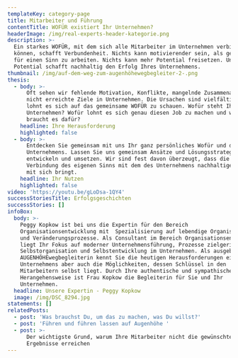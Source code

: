 ```yaml
---
templateKey: category-page
title: Mitarbeiter und Führung
contentTitle: WOFÜR existiert Ihr Unternehmen?
headerImage: /img/real-experts-header-kategorie.png
description: >-
  Ein starkes WOFÜR, mit dem sich alle Mitarbeiter im Unternehmen verbinden
  können, schafft Verbundenheit. Nichts kann motivierender sein, als gemeinsam
  für einen Sinn zu arbeiten. Nichts kann mehr Potential freisetzen. Und dieses
  Potential schafft nachhaltig den Erfolg Ihres Unternehmens.
thumbnail: /img/auf-dem-weg-zum-augenhöhewegbegleiter-2-.png
thesis:
  - body: >-
      Oft sehen wir fehlende Motivation, Konflikte, mangelnde Zusammenarbeit und
      nicht erreichte Ziele in Unternehmen. Die Ursachen sind vielfältig. Dabei
      lohnt es sich auf das gemeinsame WOFÜR zu schauen. Wofür steht Ihr
      Unternehmen? Wofür lohnt es sich genau diesen Job zu machen und was
      braucht es dafür?
    headline: Ihre Herausforderung
    highlighted: false
  - body: >-
      Entdecken Sie gemeinsam mit uns Ihr ganz persönliches Wofür und das Ihres
      Unternehmens. Lassen Sie uns gemeinsam Ansätze und Lösungsstrategie
      entwickeln und umsetzen. Wir sind fest davon überzeugt, dass die
      Verbindung des eigenen Sinns mit dem des Unternehmens nachhaltigen Erfolg
      mit sich bringt.
    headline: Ihr Nutzen
    highlighted: false
video: 'https://youtu.be/gLoDsa-1QY4'
successStoriesTitle: Erfolgsgeschichten
successStories: []
infoBox:
  body: >-
    Peggy Kopkow ist bei uns die Expertin für den Bereich
    Organisationsentwicklung mit  Spezialisierung auf lebendige Organisationen
    und Veränderungsprozesse. Als Consultant im Bereich Organisationsentwicklung
    liegt Ihr Fokus auf moderner Unternehmensführung, Prozesse zielgerichteter
    Selbstorganisation und Selbstentwicklung im Unternehmen. Als ausgebildete
    AUGENHÖHEwegbegleiterin kennt Sie die heutigen Herausforderungen eines
    Unternehmens aber auch die Möglichkeiten, dessen Schlüssel in den
    Mitarbeitern selbst liegt. Durch Ihre authentische und sympathische
    Herangehensweise ist Frau Kopkow die Begleiterin für Sie und Ihr
    Unternehmen.
  headline: Unsere Expertin - Peggy Kopkow
  image: /img/DSC_8294.jpg
statements: []
relatedPosts:
  - post: 'Was brauchst Du, um das zu machen, was Du willst?'
  - post: 'Führen und führen lassen auf Augenhöhe '
  - post: >-
      Der wichtigste Grund, warum Ihre Mitarbeiter nicht die gewünschten
      Ergebnisse erreichen
---
```



